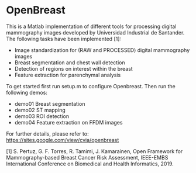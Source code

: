 # OpenBreast
This is a Matlab implementation of different tools for processing digital mammography images developed by Universidad Industrial de Santander. The following tasks have been implemented [1]:

* Image standardization for (RAW and PROCESSED) digital mammography images
* Breast segmentation and chest wall detection
* Detection of regions on interest within the breast
* Feature extraction for parenchymal analysis

To get started first run setup.m to configure Openbreast. Then run the following demos:

* demo01		Breast segmentation
* demo02 		ST mapping
* demo03 		ROI detection
* demo04 		Feature extraction on FFDM images

For further details, please refer to: https://sites.google.com/view/cvia/openbreast

[1] S. Pertuz, G. F. Torres, R. Tamimi, J. Kamarainen, Open Framework for Mammography-based Breast Cancer Risk Assessment, IEEE-EMBS International Conference on Biomedical and Health Informatics, 2019.
